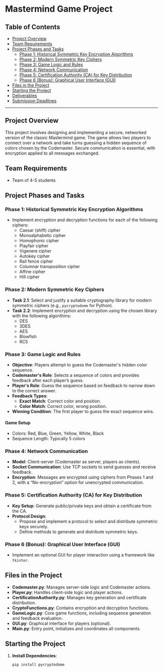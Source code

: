 # Mastermind Game Project


## Table of Contents
- [Project Overview](#project-overview)
- [Team Requirements](#team-requirements)
- [Project Phases and Tasks](#project-phases-and-tasks)
  - [Phase 1: Historical Symmetric Key Encryption Algorithms](#phase-1-historical-symmetric-key-encryption-algorithms)
  - [Phase 2: Modern Symmetric Key Ciphers](#phase-2-modern-symmetric-key-ciphers)
  - [Phase 3: Game Logic and Rules](#phase-3-game-logic-and-rules)
  - [Phase 4: Network Communication](#phase-4-network-communication)
  - [Phase 5: Certification Authority (CA) for Key Distribution](#phase-5-certification-authority-ca-for-key-distribution)
  - [Phase 6 (Bonus): Graphical User Interface (GUI)](#phase-6-bonus-graphical-user-interface-gui)
- [Files in the Project](#files-in-the-project)
- [Starting the Project](#starting-the-project)
- [Deliverables](#deliverables)
- [Submission Deadlines](#submission-deadlines)

---

## Project Overview

This project involves designing and implementing a secure, networked version of the classic Mastermind game. The game allows two players to connect over a network and take turns guessing a hidden sequence of colors chosen by the Codemaster. Secure communication is essential, with encryption applied to all messages exchanged.

## Team Requirements
- Team of 4-5 students

## Project Phases and Tasks

### Phase 1: Historical Symmetric Key Encryption Algorithms
- Implement encryption and decryption functions for each of the following ciphers:
  - Caesar (shift) cipher
  - Monoalphabetic cipher
  - Homophonic cipher
  - Playfair cipher
  - Vigenere cipher
  - Autokey cipher
  - Rail fence cipher
  - Columnar transposition cipher
  - Affine cipher
  - Hill cipher

### Phase 2: Modern Symmetric Key Ciphers
- **Task 2.1**: Select and justify a suitable cryptography library for modern symmetric ciphers (e.g., `pycryptodome` for Python).
- **Task 2.2**: Implement encryption and decryption using the chosen library with the following algorithms:
  - DES
  - 3DES
  - AES
  - Blowfish
  - RC5

### Phase 3: Game Logic and Rules
- **Objective**: Players attempt to guess the Codemaster's hidden color sequence.
- **Codemaster's Role**: Selects a sequence of colors and provides feedback after each player’s guess.
- **Player's Role**: Guess the sequence based on feedback to narrow down to the correct answer.
- **Feedback Types**:
  - **Exact Match**: Correct color and position.
  - **Color Match**: Correct color, wrong position.
- **Winning Condition**: The first player to guess the exact sequence wins.

#### Game Setup
- Colors: Red, Blue, Green, Yellow, White, Black
- Sequence Length: Typically 5 colors

### Phase 4: Network Communication
- **Model**: Client-server (Codemaster as server, players as clients).
- **Socket Communication**: Use TCP sockets to send guesses and receive feedback.
- **Encryption**: Messages are encrypted using ciphers from Phases 1 and 2, with a “No-encryption” option for unencrypted communication.

### Phase 5: Certification Authority (CA) for Key Distribution
- **Key Setup**: Generate public/private keys and obtain a certificate from the CA.
- **Protocol Design**:
  - Propose and implement a protocol to select and distribute symmetric keys securely.
  - Define methods to generate and distribute symmetric keys.

### Phase 6 (Bonus): Graphical User Interface (GUI)
- Implement an optional GUI for player interaction using a framework like `tkinter`.

## Files in the Project

- **Codemaster.py**: Manages server-side logic and Codemaster actions.
- **Player.py**: Handles client-side logic and player actions.
- **CertificationAuthority.py**: Manages key generation and certificate distribution.
- **CryptoFunctions.py**: Contains encryption and decryption functions.
- **GameLogic.py**: Core game functions, including sequence generation and feedback evaluation.
- **GUI.py**: Graphical interface for players (optional).
- **Main.py**: Entry point, initializes and coordinates all components.

## Starting the Project

1. **Install Dependencies**:
   ```bash
   pip install pycryptodome
